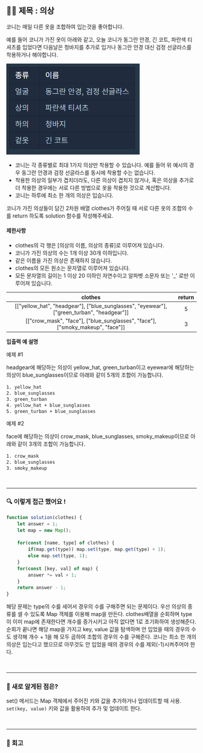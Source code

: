## ✍🏻 제목 : 의상
코니는 매일 다른 옷을 조합하여 입는것을 좋아합니다.

예를 들어 코니가 가진 옷이 아래와 같고, 오늘 코니가 동그란 안경, 긴 코트, 파란색 티셔츠를 입었다면 다음날은 청바지를 추가로 입거나 동그란 안경 대신 검정 선글라스를 착용하거나 해야합니다.

![Alt text](image.png)

- 코니는 각 종류별로 최대 1가지 의상만 착용할 수 있습니다. 예를 들어 위 예시의 경우 동그란 안경과 검정 선글라스를 동시에 착용할 수는 없습니다.
- 착용한 의상의 일부가 겹치더라도, 다른 의상이 겹치지 않거나, 혹은 의상을 추가로 더 착용한 경우에는 서로 다른 방법으로 옷을 착용한 것으로 계산합니다.
- 코니는 하루에 최소 한 개의 의상은 입습니다.

코니가 가진 의상들이 담긴 2차원 배열 clothes가 주어질 때 서로 다른 옷의 조합의 수를 return 하도록 solution 함수를 작성해주세요.

#### 제한사항
- clothes의 각 행은 [의상의 이름, 의상의 종류]로 이루어져 있습니다.
- 코니가 가진 의상의 수는 1개 이상 30개 이하입니다.
- 같은 이름을 가진 의상은 존재하지 않습니다.
- clothes의 모든 원소는 문자열로 이루어져 있습니다.
- 모든 문자열의 길이는 1 이상 20 이하인 자연수이고 알파벳 소문자 또는 '_' 로만 이루어져 있습니다.

|clothes|return|
|:------:|:----:|
|[["yellow_hat", "headgear"], ["blue_sunglasses", "eyewear"], ["green_turban", "headgear"]]|5|
|[["crow_mask", "face"], ["blue_sunglasses", "face"], ["smoky_makeup", "face"]]|3|

**입출력 예 설명**

예제 #1

headgear에 해당하는 의상이 yellow_hat, green_turban이고 eyewear에 해당하는 의상이 blue_sunglasses이므로 아래와 같이 5개의 조합이 가능합니다.
```
1. yellow_hat
2. blue_sunglasses
3. green_turban
4. yellow_hat + blue_sunglasses
5. green_turban + blue_sunglasses
```
예제 #2

face에 해당하는 의상이 crow_mask, blue_sunglasses, smoky_makeup이므로 아래와 같이 3개의 조합이 가능합니다.
```
1. crow_mask
2. blue_sunglasses
3. smoky_makeup
```

</br>

---

### 🔍 이렇게 접근 했어요 !

```javascript
function solution(clothes) {
    let answer = 1;
    let map = new Map();

    for(const [name, type] of clothes) {
        if(map.get(type)) map.set(type, map.get(type) + 1);
        else map.set(type, 1);
    }
    for(const [key, val] of map) {
        answer *= val + 1;
    }
    return answer - 1;
}
```
해당 문제는 type의 수를 세어서 경우의 수를 구해주면 되는 문제이다. 우선 의상의 종류를 셀 수 있도록 Map 객체를 이용해 map을 만든다. clothes배열을 순회하며 type이 이미 map에 존재한다면 개수를 증가시키고 아직 없다면 1로 초기화하여 생성해준다. 순회가 끝나면 해당 map을 가지고 key, value 값을 탐색하며 안 입었을 때의 경우의 수도 생각해 개수 + 1을 해 모두 곱하여 조합의 경우의 수를 구해준다. 코니는 최소 한 개의 의상은 입는다고 했으므로 아무것도 안 입었을 때의 경우의 수를 제외(-1)시켜주어야 한다.

</br>

---

### 🎉 새로 알게된 점은?
set() 메서드는 Map 객체에서 주어진 키와 값을 추가하거나 업데이트할 때 사용.
`set(key, value)` 키와 값을 활용하여 추가 및 업데이트 한다. 

</br>

---

### 🐾 회고